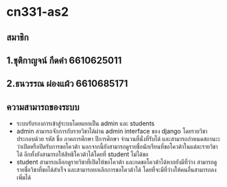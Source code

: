 # cn331-as2

## สมาชิก 
## 1.ชุติกาญจน์ กีดคำ 6610625011
## 2.ธนวรรณ ผ่องแผ้ว 6610685171
##
## ความสามารถของระบบ
- ระบบรับรองการเข้าสู่ระบบโดยแยกเป็น admin และ students
- admin สามารถจักการกับรายวิชาได้ผ่าน admin interface ของ django โดยรายวิชาประกอบด้วย รหัส ชื่อ ภาคการศึกษา ปีการศึกษา จำนวนที่นั่งที่รับได้ และสามารถกำหนดสถานะะว่าเปิดหรือปิดรับการขอโควต้า นอกจากนี้ยังสามารถดูรายชื่อนักเรียนที่ขอโควต้าในแต่ละรายวิชาได้ อีกทั้งยังสามารถให้สิทธิโควต้าได้โดยที่ student ไม่ได้ขอ
- student สามารถเลือกดูรายวิชาที่เปิดให้ขอโควต้า และกดขอโควต้าได้หากยังมีที่ว่าง สามารถดูรายชื่อวิชาที่ขอได้สำเร็จ และสามารถยกเลิกการขอโควต้าได้ โดยที่จะมีที่ว่างให้คนอื่นสามารถลงเพิ่มได้
